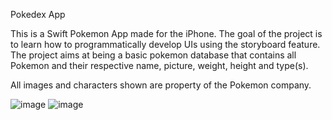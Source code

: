Pokedex App

This is a Swift Pokemon App made for the iPhone. The goal of the project is to learn how to programmatically develop UIs using the storyboard feature. The project aims at being a basic pokemon database that contains all Pokemon and their respective name, picture, weight, height and type(s).

All images and characters shown are property of the Pokemon company.

![image](https://user-images.githubusercontent.com/56048443/76143266-3232a580-6033-11ea-8747-d2eea6f92a6e.png)
![image](https://user-images.githubusercontent.com/56048443/76143240-d49e5900-6032-11ea-8d4d-b004d78b4947.png)
